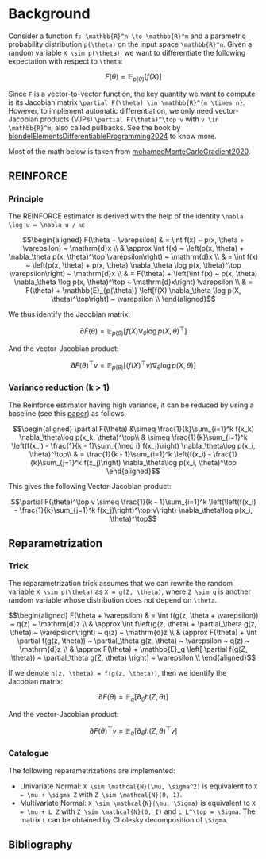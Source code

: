 # Background

Consider a function ``f: \mathbb{R}^n \to \mathbb{R}^m`` and a parametric probability distribution ``p(\theta)`` on the input space ``\mathbb{R}^n``.
Given a random variable ``X \sim p(\theta)``, we want to differentiate the following expectation with respect to ``\theta``:

```math
F(\theta) = \mathbb{E}_{p(\theta)}[f(X)]
```

Since ``F`` is a vector-to-vector function, the key quantity we want to compute is its Jacobian matrix ``\partial F(\theta) \in \mathbb{R}^{m \times n}``.
However, to implement automatic differentiation, we only need vector-Jacobian products (VJPs) ``\partial F(\theta)^\top v`` with ``v \in \mathbb{R}^m``, also called pullbacks.
See the book by [blondelElementsDifferentiableProgramming2024](@citet) to know more.

Most of the math below is taken from [mohamedMonteCarloGradient2020](@citet).

## REINFORCE

### Principle

The REINFORCE estimator is derived with the help of the identity ``\nabla \log u = \nabla u / u``:

```math
\begin{aligned}
F(\theta + \varepsilon)
& = \int f(x) ~ p(x, \theta + \varepsilon) ~ \mathrm{d}x \\
& \approx \int f(x) ~ \left(p(x, \theta) + \nabla_\theta p(x, \theta)^\top \varepsilon\right) ~ \mathrm{d}x \\
& = \int f(x) ~ \left(p(x, \theta) + p(x, \theta) \nabla_\theta \log p(x, \theta)^\top \varepsilon\right) ~ \mathrm{d}x \\
& = F(\theta) + \left(\int f(x) ~ p(x, \theta) \nabla_\theta \log p(x, \theta)^\top ~ \mathrm{d}x\right) \varepsilon \\
& = F(\theta) + \mathbb{E}_{p(\theta)} \left[f(X) \nabla_\theta \log p(X, \theta)^\top\right] ~ \varepsilon \\
\end{aligned}
```

We thus identify the Jacobian matrix:

```math
\partial F(\theta) = \mathbb{E}_{p(\theta)} \left[f(X) \nabla_\theta \log p(X, \theta)^\top\right]
```

And the vector-Jacobian product:

```math
\partial F(\theta)^\top v = \mathbb{E}_{p(\theta)} \left[(f(X)^\top v) \nabla_\theta \log p(X, \theta)\right]
```

### Variance reduction (k > 1)

The Reinforce estimator having high variance, it can be reduced by using a baseline (see this [paper](https://openreview.net/pdf?id=r1lgTGL5DE)) as follows:
```math
\begin{aligned}
\partial F(\theta) &\simeq \frac{1}{k}\sum_{i=1}^k f(x_k) \nabla_\theta\log p(x_k, \theta)^\top\\
& \simeq \frac{1}{k}\sum_{i=1}^k \left(f(x_i) - \frac{1}{k - 1}\sum_{j\neq i} f(x_j)\right) \nabla_\theta\log p(x_i, \theta)^\top\\
& = \frac{1}{k - 1}\sum_{i=1}^k \left(f(x_i) - \frac{1}{k}\sum_{j=1}^k f(x_j)\right) \nabla_\theta\log p(x_i, \theta)^\top
\end{aligned}
```

This gives the following Vector-Jacobian product:
```math
\partial F(\theta)^\top v \simeq \frac{1}{k - 1}\sum_{i=1}^k \left(\left(f(x_i) - \frac{1}{k}\sum_{j=1}^k f(x_j)\right)^\top v\right) \nabla_\theta\log p(x_i, \theta)^\top
```

## Reparametrization

### Trick

The reparametrization trick assumes that we can rewrite the random variable ``X \sim p(\theta)`` as ``X = g(Z, \theta)``, where ``Z \sim q`` is another random variable whose distribution does not depend on ``\theta``.

```math
\begin{aligned}
F(\theta + \varepsilon)
& = \int f(g(z, \theta + \varepsilon)) ~ q(z) ~ \mathrm{d}z \\
& \approx \int f\left(g(z, \theta) + \partial_\theta g(z, \theta) ~ \varepsilon\right) ~ q(z) ~ \mathrm{d}z \\
& \approx F(\theta) + \int \partial f(g(z, \theta)) ~ \partial_\theta g(z, \theta) ~ \varepsilon ~ q(z) ~ \mathrm{d}z \\
& \approx F(\theta) + \mathbb{E}_q \left[ \partial f(g(Z, \theta)) ~ \partial_\theta g(Z, \theta) \right] ~ \varepsilon \\
\end{aligned}
```

If we denote ``h(z, \theta) = f(g(z, \theta))``, then we identify the Jacobian matrix:

```math
\partial F(\theta) = \mathbb{E}_q \left[ \partial_\theta h(Z, \theta) \right]
```

And the vector-Jacobian product:

```math
\partial F(\theta)^\top v = \mathbb{E}_q \left[ \partial_\theta h(Z, \theta)^\top v \right]
```

### Catalogue

The following reparametrizations are implemented:

- Univariate Normal: ``X \sim \mathcal{N}(\mu, \sigma^2)`` is equivalent to ``X = \mu + \sigma Z`` with ``Z \sim \mathcal{N}(0, 1)``.
- Multivariate Normal: ``X \sim \mathcal{N}(\mu, \Sigma)`` is equivalent to ``X = \mu + L Z`` with ``Z \sim \mathcal{N}(0, I)`` and ``L L^\top = \Sigma``. The matrix ``L`` can be obtained by Cholesky decomposition of ``\Sigma``.

## Bibliography

```@bibliography
```

